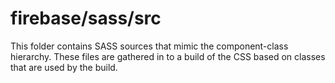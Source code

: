 # firebase/sass/src

This folder contains SASS sources that mimic the component-class hierarchy. These files
are gathered in to a build of the CSS based on classes that are used by the build.
